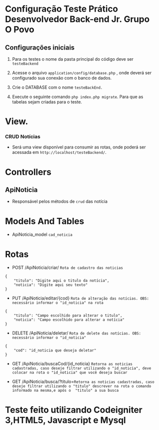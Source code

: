 # Configuração Teste Prático Desenvolvedor Back-end Jr. Grupo O Povo

 

## Configurações iniciais
1. Para os testes o nome da pasta principal do código deve ser `testeBackend`

2. Acesse o arquivo `application/config/database.php` , onde deverá ser configurado sua conexão com o banco de dados.

3. Crie o DATABASE com o nome `testeBackEnd.`

4. Execute o seguinte comando `php index.php migrate`. Para que as tabelas sejam criadas para o teste.

# View.

### CRUD Notícias

* Será uma view disponível para consumir as rotas, onde poderá ser acessada em `http://localhost/testeBackend/`.


# Controllers
## ApiNoticia
* Responsável pelos métodos de `crud` das notícia 

# Models And Tables
*  ApiNoticia_model `cad_noticia`  


# Rotas
* POST /ApiNoticia/criar/  `Rota de cadastro das noticias`

```
{
	"titulo": "Digite aqui o titulo da notícia",
	"noticia": "Digite aqui seu texto"
}

```
* PUT /ApiNoticia/editar/{cod}  `Rota de alteração das notícias. OBS: necessário informar o "id_noticia" na rota`

```
{
	"titulo": "Campo escolhido para alterar o titulo",
	"noticia": "Campo escolhido para alterar a notícia"
}

```

* DELETE /ApiNoticia/deletar/  `Rota de delete das notícias. OBS: necessário informar o "id_noticia"`

```
{
	"cod": "id_noticia que deseja deletar"
}

```

* GET /ApiNoticia/buscaCod/{id_noticia} `Retorna as noticias cadastradas, caso deseje filtrar utilizando o "id_noticia", deve colocar na rota o "id_noticia" que você deseja buscar`


* GET /ApiNoticia/busca/?titulo=`Retorna as noticias cadastradas, caso deseje filtrar utilizando o "titulo" descrever na rota o comando informado na mesma,e após o  "titulo" a sua busca`
# Teste feito utilizando Codeigniter 3,HTML5, Javascript e Mysql 








